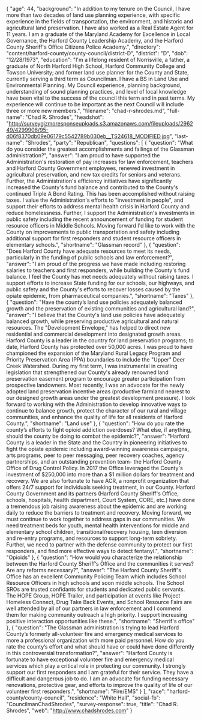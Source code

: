 {
  "age": 44,
  "background": "In addition to my tenure on the Council, I have more than two decades of land use planning experience, with specific experience in the fields of transportation, the environment, and historic and agricultural land preservation. I have also worked as a Real Estate Agent for 11 years.  I am a graduate of the Maryland Academy for Excellence in Local Governance, the Harford County Leadership Academy, and the Harford County Sheriff's Office Citizens Police Academy.",
  "directory": "content/harford-county/county-council/district-D",
  "district": "D",
  "dob": "12/28/1973",
  "education": "I'm a lifelong resident of Norrisville, a father, a graduate of North Harford High School, Harford Community College and Towson University; and former land use planner for the County and State, currently serving a third term as Councilman. I have a BS in Land Use and Environmental Planning. My Council experience, planning background, understanding of sound planning practices, and level of local knowledge have been vital to the success of the council this term and in past terms. My experience will continue to be important as the next Council will include three or more new members.",
  "filename": "chad-r-shrodes.md",
  "full-name": "Chad R. Shrodes",
  "headshot": "http://surveygizmoresponseuploads.s3.amazonaws.com/fileuploads/296249/4299906/95-d06f8370db09e06179c5542789b030eb__TS24618_MODIFIED.jpg",
  "last-name": "Shrodes",
  "party": "Republican",
  "questions": [
    {
      "question": "What do you consider the greatest accomplishments and failings of the Glassman administration?",
      "answer": "I am proud to have supported the Administration's restoration of pay increases for law enforcement, teachers and Harford County Government employees, renewed investment in agricultural preservation, and new tax credits for seniors and veterans. Further, the Administration's efficiency initiatives have significantly increased the County's fund balance and contributed to the County's continued Triple A Bond Rating. This has been accomplished without raising taxes. I value the Administration's efforts to \"investment in people\", and support their efforts to address mental health crisis in Harford County and reduce homelessness. Further, I support the Administration's investments in public safety including the recent announcement of funding for student resource officers in Middle Schools. Moving forward I'd like to work with the County on improvements to public transportation and safety including additional support for first responders and student resource officers in elementary schools.",
      "shortname": "Glassman record"
    },
    {
      "question": "Does Harford County have adequate resources to meet its needs, particularly in the funding of public schools and law enforcement?",
      "answer": "I am proud of the progress we have made including restoring salaries to teachers and first responders, while building the County's fund balance. I feel the County has met needs adequately without raising taxes. I support efforts to increase State funding for our schools, our highways, and public safety and the County's efforts to recover losses caused by the opiate epidemic, from pharmaceutical companies.",
      "shortname": "Taxes"
    },
    {
      "question": "Have the county’s land use policies adequately balanced growth and the preservation of existing communities and agricultural land?",
      "answer": "I believe that the County's land use policies have adequately balanced growth, while preserving productive agricultural and natural resources. The \"Development Envelope,\" has helped to direct new residential and commercial development into designated growth areas. Harford County is a leader in the country for land preservation programs; to date, Harford County has protected over 50,000 acres.  I was proud to have championed the expansion of the Maryland Rural Legacy Program and Priority Preservation Area (PPA) boundaries to include the \"Upper\" Deer Creek Watershed.  During my first term, I was instrumental in creating legislation that strengthened our County's already renowned land preservation easement program to encourage greater participation from prospective landowners.   Most recently, I was an advocate for the newly adopted land preservation incentive areas (productive farmland nearest to our designed growth areas under the greatest development pressure).  I look forward to working with the Administration to develop innovative ways to continue to balance growth, protect the character of our rural and village communities, and enhance the quality of life for all residents of Harford County.",
      "shortname": "Land use"
    },
    {
      "question": "How do you rate the county’s efforts to fight opioid addiction overdoses? What else, if anything, should the county be doing to combat the epidemic?",
      "answer": "Harford County is a leader in the State and the Country in pioneering initiatives to fight the opiate epidemic including award-winning awareness campaigns, arts programs, peer to peer messaging, peer recovery coaches, agency partnerships, and an outstanding prevention team- the Harford County Office of Drug Control Policy.  In 2017 the Office leveraged the County's investment of $250,000 into more than a $1 million dollars for treatment and recovery. We are also fortunate to have ACR, a nonprofit organization that offers 24/7 support for individuals seeking treatment, in our County. Harford County Government and its partners (Harford County Sheriff's Office, schools, hospitals, health department, Court System, CORE, etc.) have done a tremendous job raising awareness about the epidemic and are working daily to reduce the barriers to treatment and recovery. Moving forward, we must continue to work together to address gaps in our communities. We need treatment beds for youth, mental health interventions for middle and elementary school children, transitional/recovery housing, teen diversion and re-entry programs, and resources to support long-term sobriety. Further, we need to partner with the defense community to protect our first responders, and find more effective ways to detect fentanyl.",
      "shortname": "Opioids"
    },
    {
      "question": "How would you characterize the relationship between the Harford County Sheriff’s Office and the communities it serves? Are any reforms necessary?",
      "answer": "The Harford County Sheriff's Office has an excellent Community Policing Team which includes School Resource Officers in high schools and soon middle schools. The School SROs are trusted confidants for students and dedicated public servants. The HOPE Group, HOPE Trailer, and participation at events like Project Homeless Connect, Drug Take Back Events, and School Resource Fairs are well attended by all of our partners in law enforcement and I commend them for making community outreach a high priority. I support increasing positive interaction opportunities like these.",
      "shortname": "Sherrif's office"
    },
    {
      "question": "The Glassman administration is trying to lead Harford County’s formerly all-volunteer fire and emergency medical services to more a professional organization with more paid personnel. How do you rate the county’s effort and what should have or could have done differently in this controversial transformation?",
      "answer": "Harford County is fortunate to have exceptional volunteer fire and emergency medical services which play a critical role in protecting our community. I strongly support our first responders and I am grateful for their service. They have a difficult and dangerous job to do. I am an advocate for funding necessary renovations, protective gear, and efforts to improve the quality of life of our volunteer first responders.",
      "shortname": "Fire/EMS"
    }
  ],
  "race": "harford-county/county-council",
  "residence": "White Hall",
  "social-fb": "CouncilmanChadShrodes",
  "survey-response": true,
  "title": "Chad R. Shrodes",
  "web": "http://www.chadshrodes.com"
}
